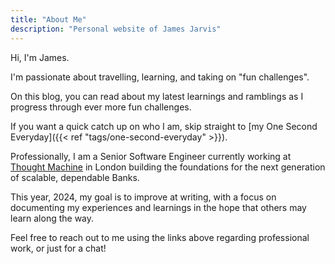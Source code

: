 ```yaml
---
title: "About Me"
description: "Personal website of James Jarvis"
---
```


Hi, I'm James.

I'm passionate about travelling, learning, and taking on "fun challenges".

On this blog, you can read about my latest learnings and ramblings as I progress through ever more fun challenges.

If you want a quick catch up on who I am, skip straight to [my One Second Everyday]({{< ref "tags/one-second-everyday" >}}).

Professionally, I am a Senior Software Engineer currently working at [Thought Machine](https://www.thoughtmachine.net) in London building the foundations for the next generation of scalable, dependable Banks.

This year, 2024, my goal is to improve at writing, with a focus on documenting my experiences and learnings in the hope that others may learn along the way.

Feel free to reach out to me using the links above regarding professional work, or just for a chat!
